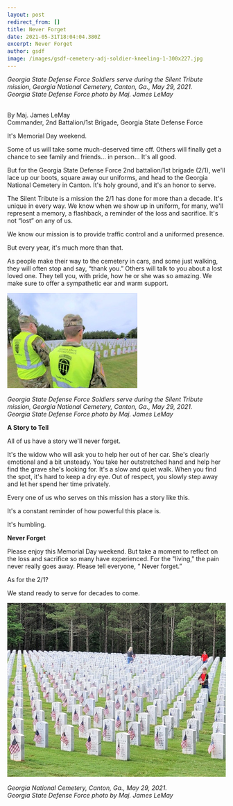 ```yaml
---
layout: post
redirect_from: []
title: Never Forget
date: 2021-05-31T18:04:04.380Z
excerpt: Never Forget
author: gsdf
image: /images/gsdf-cemetery-adj-soldier-kneeling-1-300x227.jpg
---
```

*Georgia State Defense Force Soldiers serve during the Silent Tribute mission, Georgia National Cemetery, Canton, Ga., May 29, 2021.* \
*Georgia State Defense Force photo by Maj. James LeMay*

\
By Maj. James LeMay\
Commander, 2nd Battalion/1st Brigade, Georgia State Defense Force

It's Memorial Day weekend.

Some of us will take some much-deserved time off. Others will finally get a chance to see family and friends... in person... It's all good.

But for the Georgia State Defense Force 2nd battalion/1st brigade (2/1), we'll lace up our boots, square away our uniforms, and head to the Georgia National Cemetery in Canton. It's holy ground, and it's an honor to serve.

The Silent Tribute is a mission the 2/1 has done for more than a decade. It's unique in every way. We know when we show up in uniform, for many, we'll represent a memory, a flashback, a reminder of the loss and sacrifice. It's not “lost” on any of us.

We know our mission is to provide traffic control and a uniformed presence.

But every year, it's much more than that.

As people make their way to the cemetery in cars, and some just walking, they will often stop and say, “thank you.” Others will talk to you about a lost loved one. They tell you, with pride, how he or she was so amazing. We make sure to offer a sympathetic ear and warm support.

![](/images/gsdf-cemetery-adj-soldiers-standing-300x219.jpg)

*Georgia State Defense Force Soldiers serve during the Silent Tribute mission, Georgia National Cemetery, Canton, Ga., May 29, 2021.*\
*Georgia State Defense Force photo by Maj. James LeMay*

<strong>A Story to Tell</strong>

All of us have a story we'll never forget.

It's the widow who will ask you to help her out of her car. She's clearly emotional and a bit unsteady. You take her outstretched hand and help her find the grave she's looking for. It's a slow and quiet walk. When you find the spot, it's hard to keep a dry eye. Out of respect, you slowly step away and let her spend her time privately.

Every one of us who serves on this mission has a story like this.

It's a constant reminder of how powerful this place is.

It's humbling.

<strong>Never Forget</strong>

Please enjoy this Memorial Day weekend. But take a moment to reflect on the loss and sacrifice so many have experienced. For the "living," the pain never really goes away. Please tell everyone, “ Never forget.”

As for the 2/1?

We stand ready to serve for decades to come.

![](/images/gsdf-cemetery-wideshot.jpg)

*Georgia National Cemetery, Canton, Ga., May 29, 2021.*\
*Georgia State Defense Force photo by Maj. James LeMay*
